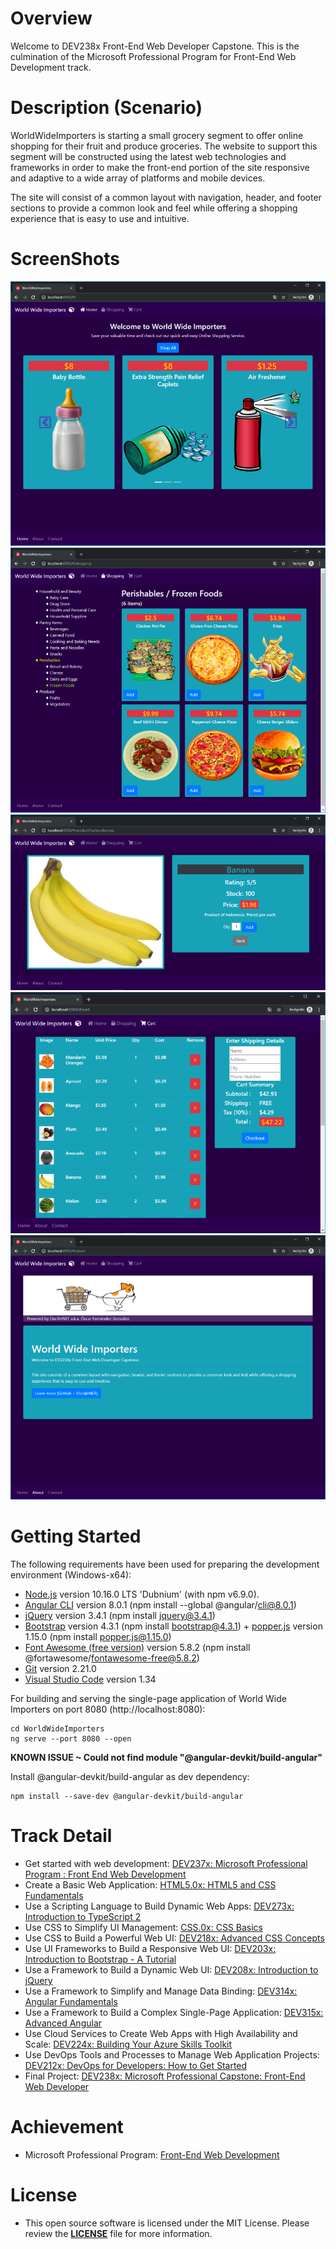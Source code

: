 # Overview
Welcome to DEV238x Front-End Web Developer Capstone.
This is the culmination of the Microsoft Professional Program for Front-End Web Development track.

# Description (Scenario)
WorldWideImporters is starting a small grocery segment to offer online shopping for their fruit and produce groceries. The website to support this segment will be constructed using the latest web technologies and frameworks in order to make the front-end portion of the site responsive and adaptive to a wide array of platforms and mobile devices.

The site will consist of a common layout with navigation, header, and footer sections to provide a common look and feel while offering a shopping experience that is easy to use and intuitive.

# ScreenShots
![alt text](https://github.com/OscarNET/OscarNET-DEV238x/blob/master/ScreenShot1.png "ScreenShot1")
![alt text](https://github.com/OscarNET/OscarNET-DEV238x/blob/master/ScreenShot2.png "ScreenShot2")
![alt text](https://github.com/OscarNET/OscarNET-DEV238x/blob/master/ScreenShot4.png "ScreenShot4")
![alt text](https://github.com/OscarNET/OscarNET-DEV238x/blob/master/ScreenShot5.png "ScreenShot5")
![alt text](https://github.com/OscarNET/OscarNET-DEV238x/blob/master/ScreenShot3.png "ScreenShot3")

# Getting Started
The following requirements have been used for preparing the development environment (Windows-x64):
* [Node.js](https://nodejs.org) version 10.16.0 LTS 'Dubnium' (with npm v6.9.0).
* [Angular CLI](https://cli.angular.io) version 8.0.1 (npm install --global @angular/cli@8.0.1)
* [jQuery](https://jquery.com) version 3.4.1 (npm install jquery@3.4.1)
* [Bootstrap](https://getbootstrap.com) version 4.3.1 (npm install bootstrap@4.3.1) + [popper.js](https://popper.js.org) version 1.15.0 (npm install popper.js@1.15.0)
* [Font Awesome (free version)](https://fontawesome.com/how-to-use/on-the-web/setup/using-package-managers) version 5.8.2 (npm install @fortawesome/fontawesome-free@5.8.2)
* [Git](https://git-scm.com) version 2.21.0
* [Visual Studio Code](https://code.visualstudio.com) version 1.34

For building and serving the single-page application of World Wide Importers on port 8080 (http://localhost:8080):
```
cd WorldWideImporters
ng serve --port 8080 --open
```

**KNOWN ISSUE ~ Could not find module "@angular-devkit/build-angular"**

Install @angular-devkit/build-angular as dev dependency:
```
npm install --save-dev @angular-devkit/build-angular
```

# Track Detail
* Get started with web development: [DEV237x: Microsoft Professional Program : Front End Web Development](https://courses.edx.org/certificates/8fbce8ead4a844f3969d1567f4657a1e)
* Create a Basic Web Application: [HTML5.0x: HTML5 and CSS Fundamentals](https://courses.edx.org/certificates/606e534c6f4e492295f897d3407609e6)
* Use a Scripting Language to Build Dynamic Web Apps: [DEV273x: Introduction to TypeScript 2](https://courses.edx.org/certificates/2148addaec1c401ebba0cc4212c0c9fe)
* Use CSS to Simplify UI Management: [CSS.0x: CSS Basics](https://courses.edx.org/certificates/92f9b4bb319640578fc543858d8c92b7)
* Use CSS to Build a Powerful Web UI: [DEV218x: Advanced CSS Concepts](https://courses.edx.org/certificates/453fd9990e44460cbc4832298c86724a)
* Use UI Frameworks to Build a Responsive Web UI: [DEV203x: Introduction to Bootstrap - A Tutorial](https://courses.edx.org/certificates/baeea9b0b53146238d7a6b7f65bc256d)
* Use a Framework to Build a Dynamic Web UI: [DEV208x: Introduction to jQuery](https://courses.edx.org/certificates/f742d4465f3b42a185a6e25e71a826b2)
* Use a Framework to Simplify and Manage Data Binding: [DEV314x: Angular Fundamentals](https://courses.edx.org/certificates/694070b014e24d11a918f92e1e0b4faf)
* Use a Framework to Build a Complex Single-Page Application: [DEV315x: Advanced Angular](https://courses.edx.org/certificates/82ceba0366304c7183fae58d17384e0b)
* Use Cloud Services to Create Web Apps with High Availability and Scale: [DEV224x: Building Your Azure Skills Toolkit](https://courses.edx.org/certificates/ac4d88b5556b447bb2014713ecaafe1d)
* Use DevOps Tools and Processes to Manage Web Application Projects: [DEV212x: DevOps for Developers: How to Get Started](https://courses.edx.org/certificates/43e7cbcf951c4798b451ed138319def7)
* Final Project: [DEV238x: Microsoft Professional Capstone: Front-End Web Developer](https://courses.edx.org/certificates/84b6eb81d7fe43c3ba41d58c1985437c)

# Achievement
* Microsoft Professional Program: [Front-End Web Development](https://academy.microsoft.com/en-us/certificates/e4a57a52-ae2b-446b-8429-84b3044a364e)

# License
* This open source software is licensed under the MIT License.
Please review the [**LICENSE**](https://github.com/OscarNET/OscarNET-DEV238x/blob/master/LICENSE) file for more information.
